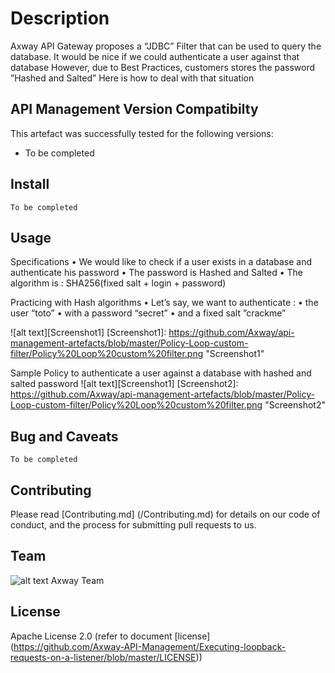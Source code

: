 # Description
Axway API Gateway proposes a “JDBC” Filter that can be used to query the database. 
It would be nice if we could authenticate a user against that database
However, due to Best Practices, customers stores the password ”Hashed and Salted”
Here is how to deal with that situation


## API Management Version Compatibilty
This artefact was successfully tested for the following versions:
- To be completed


## Install

```
To be completed
```

## Usage

Specifications
• We would like to check if a user exists in a database and authenticate his password
• The password is Hashed and Salted
• The algorithm is : SHA256(fixed salt + login + password)

Practicing with Hash algorithms
• Let’s say, we want to authenticate : 
   • the user “toto”
   • with a password “secret”
   • and a fixed salt ”crackme”

![alt text][Screenshot1]
[Screenshot1]: https://github.com/Axway/api-management-artefacts/blob/master/Policy-Loop-custom-filter/Policy%20Loop%20custom%20filter.png  "Screenshot1"   

Sample Policy to authenticate a user against a database with hashed and salted password
![alt text][Screenshot1]
[Screenshot2]: https://github.com/Axway/api-management-artefacts/blob/master/Policy-Loop-custom-filter/Policy%20Loop%20custom%20filter.png  "Screenshot2"   

   

## Bug and Caveats

```
To be completed
```

## Contributing

Please read [Contributing.md] (/Contributing.md) for details on our code of conduct, and the process for submitting pull requests to us.

## Team

![alt text][Axwaylogo] Axway Team

[Axwaylogo]: https://github.com/Axway-API-Management/Common/blob/master/img/AxwayLogoSmall.png  "Axway logo"


## License
Apache License 2.0 (refer to document [license] (https://github.com/Axway-API-Management/Executing-loopback-requests-on-a-listener/blob/master/LICENSE))

